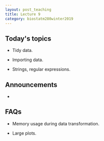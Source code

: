 ```yaml
---
layout: post_teaching
title: Lecture 9
category: biostatm280winter2019
---
```


## Today's topics

* Tidy data.

* Importing data.

* Strings, regular expressions.

## Announcements

* 

## FAQs

* Memory usage during data transformation. 

* Large plots.



